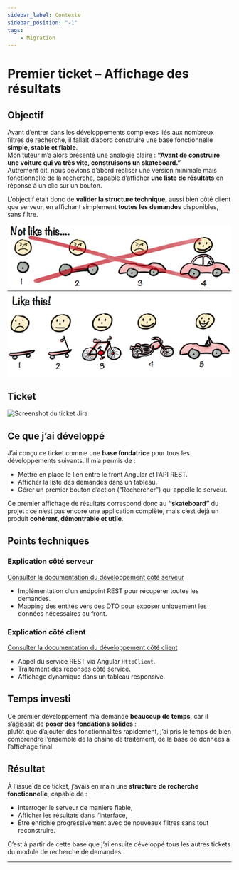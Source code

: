 ```yaml
---
sidebar_label: Contexte
sidebar_position: "-1"
tags: 
    - Migration
---
```


# Premier ticket – Affichage des résultats

## Objectif

Avant d’entrer dans les développements complexes liés aux nombreux filtres de recherche, il fallait d’abord construire une base fonctionnelle **simple, stable et fiable**.  
Mon tuteur m’a alors présenté une analogie claire : **“Avant de construire une voiture qui va très vite, construisons un skateboard.”**  
Autrement dit, nous devions d’abord réaliser une version minimale mais fonctionnelle de la recherche, capable d’afficher **une liste de résultats** en réponse à un clic sur un bouton.

L’objectif était donc de **valider la structure technique**, aussi bien côté client que serveur, en affichant simplement **toutes les demandes** disponibles, sans filtre.

![Analogie du skateboard](./../../../../static/img/recherche_demande/skateboard.png)

## Ticket 

![Screenshot du ticket Jira](/img/recherche_demande/ticket_resultats.png)

## Ce que j’ai développé

J’ai conçu ce ticket comme une **base fondatrice** pour tous les développements suivants. Il m’a permis de :

- Mettre en place le lien entre le front Angular et l’API REST.
- Afficher la liste des demandes dans un tableau.
- Gérer un premier bouton d’action (“Rechercher”) qui appelle le serveur.

Ce premier affichage de résultats correspond donc au **“skateboard”** du projet : ce n’est pas encore une application complète, mais c’est déjà un produit **cohérent, démontrable et utile**.

## Points techniques

### Explication côté serveur

[Consulter la documentation du développement côté serveur](./Cote-serveur.md)

- Implémentation d’un endpoint REST pour récupérer toutes les demandes.
- Mapping des entités vers des DTO pour exposer uniquement les données nécessaires au front.

### Explication côté client

[Consulter la documentation du développement côté client](./Cote-client.md)

- Appel du service REST via Angular `HttpClient`.
- Traitement des réponses côté service.
- Affichage dynamique dans un tableau responsive.

## Temps investi

Ce premier développement m’a demandé **beaucoup de temps**, car il s’agissait de **poser des fondations solides** :  
plutôt que d’ajouter des fonctionnalités rapidement, j’ai pris le temps de bien comprendre l’ensemble de la chaîne de traitement, de la base de données à l’affichage final.


## Résultat

À l’issue de ce ticket, j’avais en main une **structure de recherche fonctionnelle**, capable de :

- Interroger le serveur de manière fiable,
- Afficher les résultats dans l’interface,
- Être enrichie progressivement avec de nouveaux filtres sans tout reconstruire.

C’est à partir de cette base que j’ai ensuite développé tous les autres tickets du module de recherche de demandes.

---

